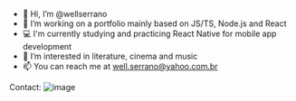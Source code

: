 - 👋 Hi, I’m @wellserrano
- 🌱 I’m working on a portfolio mainly based on JS/TS, Node.js and React
- 💻 I'm currently studying and practicing React Native for mobile app development
- 👀 I’m interested in literature, cinema and music
- 📫 You can reach me at well.serrano@yahoo.com.br

Contact:
![image](https://img.shields.io/badge/LinkedIn-0077B5?style=for-the-badge&logo=linkedin&logoColor=white)

